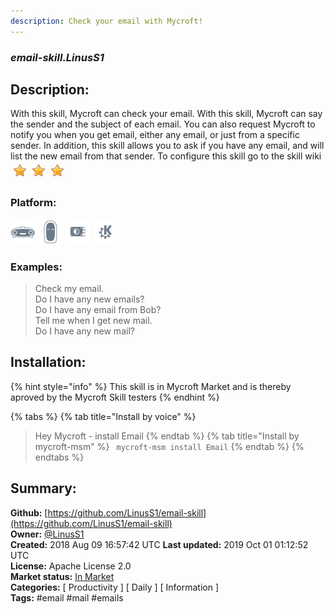 ```yaml
---
description: Check your email with Mycroft!
---
```


### _email-skill.LinusS1_  
## Description:  
With this skill, Mycroft can check your email. With this skill, Mycroft can say the sender and the subject of each email. You can also request Mycroft to notify you when you get email, either any email, or just from a specific sender. In addition, this skill allows you to ask if you have any email, and will list the new email from that sender.
To configure this skill go to the skill wiki  
![](../.gitbook/assets/star.png)![](../.gitbook/assets/star.png)![](../.gitbook/assets/star.png)  
### Platform:  
 ![Mark I](../.gitbook/assets/mark-1-icon.png)  ![Mark II](../.gitbook/assets/mark-2-icon.png)  ![Picroft](../.gitbook/assets/picroft-icon.png)  ![plasmoid](../.gitbook/assets/kde.png)   
### Examples:  
> Check my email.  
> Do I have any new emails?  
> Do I have any email from Bob?  
> Tell me when I get new mail.  
> Do I have any new mail?  
  
## Installation:  
{% hint style="info" %}
This skill is in Mycroft Market and is thereby aproved by the Mycroft Skill testers
{% endhint %}
    
{% tabs %}
{% tab title="Install by voice" %}
> Hey Mycroft - install Email
{% endtab %}
  {% tab title="Install by mycroft-msm" %}
``` mycroft-msm install Email```
{% endtab %}
  {% endtabs %}
    
## Summary:  
**Github:** [https://github.com/LinusS1/email-skill](https://github.com/LinusS1/email-skill)  
**Owner:** [@LinusS1](https://github.com/LinusS1)  
**Created:** 2018 Aug 09 16:57:42 UTC  **Last updated:** 2019 Oct 01 01:12:52 UTC  
**License:** Apache License 2.0  
**Market status:** [In Market](https://market.mycroft.ai/skill/email-skill)  
**Categories:** [ Productivity ] [ Daily ] [ Information ]   
**Tags:** \#email \#mail \#emails   
